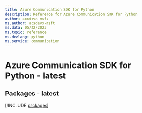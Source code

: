```yaml
---
title: Azure Communication SDK for Python
description: Reference for Azure Communication SDK for Python
author: acsdevx-msft
ms.author: acsdevx-msft
ms.data: 05/22/2023
ms.topic: reference
ms.devlang: python
ms.service: communication
---
```

# Azure Communication SDK for Python - latest
## Packages - latest
[!INCLUDE [packages](communication-index.md)]